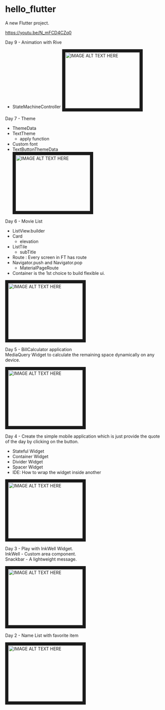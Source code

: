 # hello_flutter

A new Flutter project.


https://youtu.be/N_mFCD4CZq0

Day 9 - Animation with Rive  
- StateMachineController
  <a href="http://www.youtube.com/watch?feature=player_embedded&v=N_mFCD4CZq0
  " target="_blank"><img src="http://img.youtube.com/vi/N_mFCD4CZq0/0.jpg"
  alt="IMAGE ALT TEXT HERE" width="240" height="180" border="10" /></a>


Day 7 - Theme  
- ThemeData  
- TextTheme
  - apply function
- Custom font
- TextButtonThemeData  
  <a href="http://www.youtube.com/watch?feature=player_embedded&v=kxyDUxG2pUw
  " target="_blank"><img src="http://img.youtube.com/vi/kxyDUxG2pUw/0.jpg"
  alt="IMAGE ALT TEXT HERE" width="240" height="180" border="10" /></a>


Day 6 - Movie List  
- ListView.builder  
- Card  
  - elevation  
- ListTile  
  - subTitle  
- Route : Every screen in FT has route  
- Navigator.push and Navigator.pop  
  - MaterialPageRoute  
- Container is the 1st choice to build flexible ui.  

<a href="http://www.youtube.com/watch?feature=player_embedded&v=dzurFfnw01A
" target="_blank"><img src="http://img.youtube.com/vi/dzurFfnw01A/0.jpg"
alt="IMAGE ALT TEXT HERE" width="240" height="180" border="10" /></a>


Day 5 - BillCalculator application  
MediaQuery Widget to calculate the remaining space dynamically on any device.  

<a href="http://www.youtube.com/watch?feature=player_embedded&v=xbHMJza-dJw
" target="_blank"><img src="http://img.youtube.com/vi/xbHMJza-dJw/0.jpg"
alt="IMAGE ALT TEXT HERE" width="240" height="180" border="10" /></a>


Day 4 - Create the simple mobile application which is just provide the quote of the day by clicking on the button.
- Stateful Widget  
- Container Widget  
- Divider Widget  
- Spacer Widget  
- IDE: How to wrap the widget inside another  

<a href="http://www.youtube.com/watch?feature=player_embedded&v=pAXTKq8eUbE
" target="_blank"><img src="http://img.youtube.com/vi/pAXTKq8eUbE/0.jpg"
alt="IMAGE ALT TEXT HERE" width="240" height="180" border="10" /></a>

Day 3 - Play with InkWell Widget.  
InkWell - Custom area component.  
Snackbar - A lightweight message.

<a href="http://www.youtube.com/watch?feature=player_embedded&v=dia9dhf_LXM
" target="_blank"><img src="http://img.youtube.com/vi/dia9dhf_LXM/0.jpg"
alt="IMAGE ALT TEXT HERE" width="240" height="180" border="10" /></a>


Day 2 - Name List with favorite item

<a href="http://www.youtube.com/watch?feature=player_embedded&v=r5UFi1U4U_Y
" target="_blank"><img src="http://img.youtube.com/vi/r5UFi1U4U_Y/0.jpg" 
alt="IMAGE ALT TEXT HERE" width="240" height="180" border="10" /></a>




